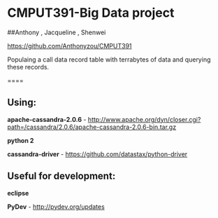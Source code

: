 CMPUT391-Big Data project
========

##Anthony , Jacqueline , Shenwei

https://github.com/Anthonyzou/CMPUT391

Populaing a call data record table with terrabytes of data and querying these records.


====


## Using:

**apache-cassandra-2.0.6** - http://www.apache.org/dyn/closer.cgi?path=/cassandra/2.0.6/apache-cassandra-2.0.6-bin.tar.gz

**python 2**

**cassandra-driver** - https://github.com/datastax/python-driver

## Useful for development:

**eclipse**

**PyDev** - http://pydev.org/updates




